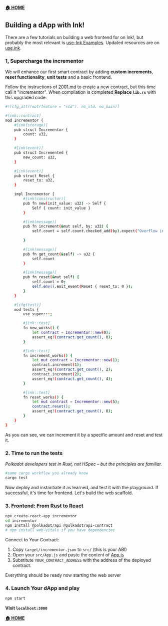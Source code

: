 **[🏠 HOME](../README.md)**

## Building a dApp with Ink!

There are a few tutorials on building a web frontend for on Ink!, but probably the most relevant is [use-Ink Examples](https://github.com/use-ink/ink-examples). Updated resources are on [use.ink](https://use.ink/frontend/overview/).

### 1, Supercharge the incrementor

We will enhance our first smart contract by adding **custom increments**, **reset functionality**, **unit tests** and a basic frontend.

Follow the instructions of [2001.md](./2001.md) to create a new contract, but this time call it "incrementor". When compilation is completed **Replace `lib.rs`** with this upgraded code:  

```sh
#![cfg_attr(not(feature = "std"), no_std, no_main)]

#[ink::contract]
mod incrementor {
    #[ink(storage)]
    pub struct Incrementor {
        count: u32,
    }

    #[ink(event)]
    pub struct Incremented {
        new_count: u32,
    }

    #[ink(event)]
    pub struct Reset {
        reset_to: u32,
    }

    impl Incrementor {
        #[ink(constructor)]
        pub fn new(init_value: u32) -> Self {
            Self { count: init_value }
        }

        #[ink(message)]
        pub fn increment(&mut self, by: u32) {
            self.count = self.count.checked_add(by).expect("Overflow in increment operation");
        
        }

        #[ink(message)]
        pub fn get_count(&self) -> u32 {
            self.count
        }

        #[ink(message)]
        pub fn reset(&mut self) {
            self.count = 0;
            self.env().emit_event(Reset { reset_to: 0 });
        }
    }

    #[cfg(test)]
    mod tests {
        use super::*;

        #[ink::test]
        fn new_works() {
            let contract = Incrementor::new(0);
            assert_eq!(contract.get_count(), 0);
        }

        #[ink::test]
        fn increment_works() {
            let mut contract = Incrementor::new(1);
            contract.increment(1);
            assert_eq!(contract.get_count(), 2);
            contract.increment(2);
            assert_eq!(contract.get_count(), 4);
        }

        #[ink::test]
        fn reset_works() {
            let mut contract = Incrementor::new(5);
            contract.reset();
            assert_eq!(contract.get_count(), 0);
        }
    }
}
```
As you can see, we can increment it by a specific amount and reset and test it.

### 2. Time to run the tests

*Polkadot developers test in Rust, not HSpec – but the principles are familiar.*  
```sh
#same cargo workflow you already know
cargo test
```

Now deploy and instantiate it as learned, and test it with the playground. If successful, it's time for frontend. Let's build the web scaffold.

### 3. Frontend: From Rust to React

```sh
npx create-react-app incrementor
cd incrementor
npm install @polkadot/api @polkadot/api-contract
# npm install web-vitals if you have dependencies
```

Connect to Your Contract:  

1. Copy `target/incrementor.json` to `src/` (this is your ABI)
2. Open your `src/App.js` and paste the content of [App.js](./App.js)
3. Substitute `YOUR_CONTRACT_ADDRESS` with the address of the deployed contract.

Everything should be ready now starting the web server  

### 4. Launch Your dApp and play

```sh
npm start
```

**Visit `localhost:3000`**

**[🏠 HOME](../README.md)**
